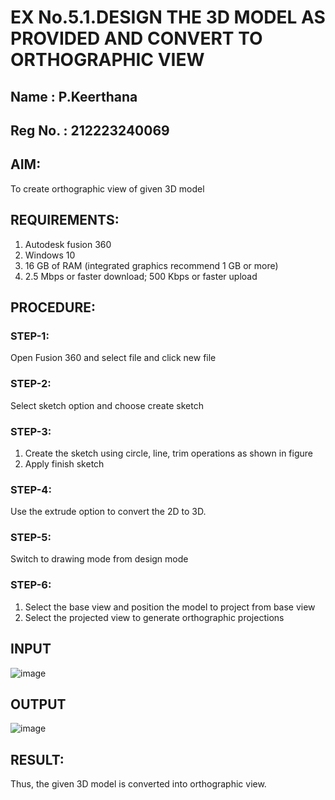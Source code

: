 # EX No.5.1.DESIGN THE 3D MODEL AS PROVIDED AND CONVERT TO ORTHOGRAPHIC VIEW

## Name : P.Keerthana
## Reg No. : 212223240069

## AIM: 
To create orthographic view of given 3D model

## REQUIREMENTS: 
1. Autodesk fusion 360
2. Windows 10
3. 16 GB of RAM (integrated graphics recommend 1 GB or more)
4. 2.5 Mbps or faster download; 500 Kbps or faster upload 

## PROCEDURE:

### STEP-1:
Open Fusion 360 and select file and click new file

### STEP-2:
Select sketch option and choose create sketch

### STEP-3: 
1. Create the sketch using circle, line, trim operations as shown in figure
2. Apply finish sketch 

### STEP-4:
 Use the extrude option to convert the 2D to 3D.

### STEP-5:
Switch to drawing mode from design mode 
          
### STEP-6:
1. Select the base view and position the model to project from base view 
2. Select the projected view to generate orthographic projections

## INPUT
![image](https://user-images.githubusercontent.com/113594316/199408705-ed302b2a-90c3-41c0-9cc4-791a93366e2a.png)

## OUTPUT

![image](https://github.com/keerthanapillaram/EX-No.5.1.-DESIGN-THE-3D-MODEL-AS-PROVIDED-AND-CONVERT-TO-ORTHOGRAPHIC-VIEW/assets/145743072/e9afda0b-7413-4592-94df-ffa7a811cd7f)


## RESULT:
Thus, the given 3D model is converted into orthographic view.


